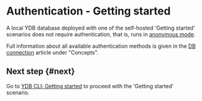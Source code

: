 # Authentication - Getting started

A local YDB database deployed with one of the self-hosted 'Getting started' scenarios does not require authentication, that is, runs in [anonymous mode](../../concepts/connect.md#auth-modes).

Full information about all available authentication methods is given in the [DB connection](../../concepts/connect.md) article under "Concepts".

## Next step {#next}

Go to [YDB CLI: Getting started](../cli.md) to proceed with the 'Getting started' scenario.

